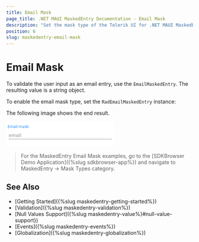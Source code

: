 ```yaml
---
title: Email Mask
page_title: .NET MAUI MaskedEntry Documentation - Email Mask
description: "Set the mask type of the Telerik UI for .NET MAUI MaskedEntry to validate the expected user input format such as email."
position: 6
slug: maskedentry-email-mask
---
```



# Email Mask

To validate the user input as an email entry, use the `EmailMaskedEntry`. The resulting value is a string object.

To enable the email mask type, set the `RadEmailMaskedEntry` instance:

<snippet id='emailmaskedentry-xaml' />

The following image shows the end result.

![RadEmailMaskedEntry](../images/maskedentry_email.png)

> For the MaskedEntry Email Mask examples, go to the [SDKBrowser Demo Application]({%slug sdkbrowser-app%}) and navigate to MaskedEntry -> Mask Types category.

## See Also

- [Getting Started]({%slug maskedentry-getting-started%})
- [Validation]({%slug maskedentry-validation%})
- [Null Values Support]({%slug maskedentry-value%}#null-value-support})
- [Events]({%slug maskedentry-events%})
- [Globalization]({%slug maskedentry-globalization%})
